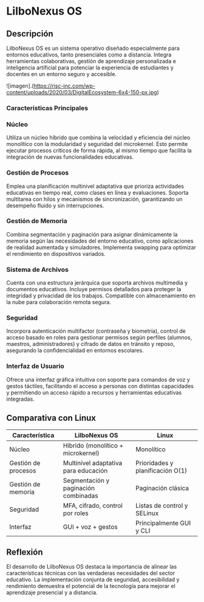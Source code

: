 # LilboNexus OS

## Descripción  
LilboNexus OS es un sistema operativo diseñado especialmente para entornos educativos, tanto presenciales como a distancia. Integra herramientas colaborativas, gestión de aprendizaje personalizada e inteligencia artificial para potenciar la experiencia de estudiantes y docentes en un entorno seguro y accesible.

![imagen].(https://risc-inc.com/wp-content/uploads/2020/03/DigitalEcosystem-6x4-150-px.jpg)

### Características Principales

### Núcleo  
Utiliza un núcleo híbrido que combina la velocidad y eficiencia del núcleo monolítico con la modularidad y seguridad del microkernel. Esto permite ejecutar procesos críticos de forma rápida, al mismo tiempo que facilita la integración de nuevas funcionalidades educativas.

### Gestión de Procesos  
Emplea una planificación multinivel adaptativa que prioriza actividades educativas en tiempo real, como clases en línea y evaluaciones. Soporta multitarea con hilos y mecanismos de sincronización, garantizando un desempeño fluido y sin interrupciones.

### Gestión de Memoria  
Combina segmentación y paginación para asignar dinámicamente la memoria según las necesidades del entorno educativo, como aplicaciones de realidad aumentada y simuladores. Implementa swapping para optimizar el rendimiento en dispositivos variados.

### Sistema de Archivos  
Cuenta con una estructura jerárquica que soporta archivos multimedia y documentos educativos. Incluye permisos detallados para proteger la integridad y privacidad de los trabajos. Compatible con almacenamiento en la nube para colaboración remota segura.

### Seguridad  
Incorpora autenticación multifactor (contraseña y biometría), control de acceso basado en roles para gestionar permisos según perfiles (alumnos, maestros, administradores) y cifrado de datos en tránsito y reposo, asegurando la confidencialidad en entornos escolares.

### Interfaz de Usuario  
Ofrece una interfaz gráfica intuitiva con soporte para comandos de voz y gestos táctiles, facilitando el acceso a personas con distintas capacidades y permitiendo un acceso rápido a recursos y herramientas educativas integradas.

## Comparativa con Linux

| Característica      | LilboNexus OS                      | Linux                     |
|---------------------|----------------------------------|---------------------------|
| Núcleo              | Híbrido (monolítico + microkernel) | Monolítico                |
| Gestión de procesos  | Multinivel adaptativa para educación | Prioridades y planificación O(1) |
| Gestión de memoria   | Segmentación y paginación combinadas | Paginación clásica       |
| Seguridad           | MFA, cifrado, control por roles  | Listas de control y SELinux |
| Interfaz            | GUI + voz + gestos               | Principalmente GUI y CLI  |

## Reflexión  
El desarrollo de LilboNexus OS destaca la importancia de alinear las características técnicas con las verdaderas necesidades del sector educativo. La implementación conjunta de seguridad, accesibilidad y rendimiento demuestra el potencial de la tecnología para mejorar el aprendizaje presencial y a distancia.
